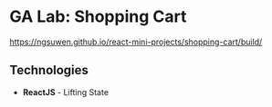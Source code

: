 # GA Lab: Shopping Cart
https://ngsuwen.github.io/react-mini-projects/shopping-cart/build/
## Technologies
* **ReactJS** - Lifting State
